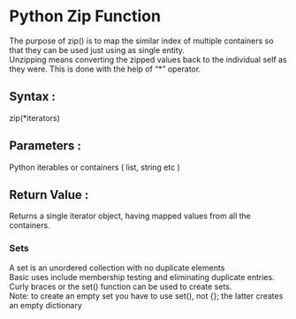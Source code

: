 # Python Zip Function

The purpose of zip() is to map the similar index of multiple containers so that they can be used just using as single entity. <br/>
Unzipping means converting the zipped values back to the individual self as they were. This is done with the help of “*” operator.

## Syntax : 
zip(*iterators)
## Parameters : 
Python iterables or containers ( list, string etc )
## Return Value : 
Returns a single iterator object, having mapped values from all the containers.

### Sets
A set is an unordered collection with no duplicate elements <br/>
Basic uses include membership testing and eliminating duplicate entries. <br/>
Curly braces or the set() function can be used to create sets.  <br>
Note: to create an empty set you have to use set(), not {}; the latter creates an empty dictionary